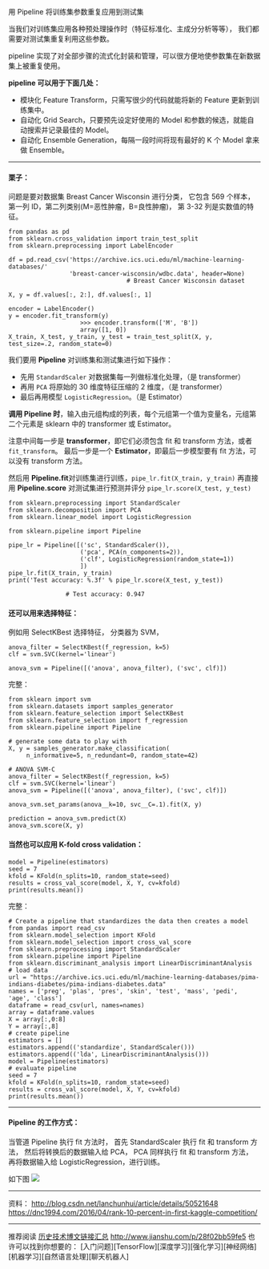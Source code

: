 用 Pipeline 将训练集参数重复应用到测试集

当我们对训练集应用各种预处理操作时（特征标准化、主成分分析等等），
我们都需要对测试集重复利用这些参数。

pipeline 实现了对全部步骤的流式化封装和管理，可以很方便地使参数集在新数据集上被重复使用。

**pipeline 可以用于下面几处：**

- 模块化 Feature Transform，只需写很少的代码就能将新的 Feature 更新到训练集中。
- 自动化 Grid Search，只要预先设定好使用的 Model 和参数的候选，就能自动搜索并记录最佳的 Model。
- 自动化 Ensemble Generation，每隔一段时间将现有最好的 K 个 Model 拿来做 Ensemble。

---

#### 栗子：
问题是要对数据集 Breast Cancer Wisconsin 进行分类，
它包含 569 个样本，第一列 ID，第二列类别(M=恶性肿瘤，B=良性肿瘤)，
第 3-32 列是实数值的特征。

```
from pandas as pd
from sklearn.cross_validation import train_test_split
from sklearn.preprocessing import LabelEncoder

df = pd.read_csv('https://archive.ics.uci.edu/ml/machine-learning-databases/'
                 'breast-cancer-wisconsin/wdbc.data', header=None)
                                 # Breast Cancer Wisconsin dataset

X, y = df.values[:, 2:], df.values[:, 1]

encoder = LabelEncoder()
y = encoder.fit_transform(y)
                    >>> encoder.transform(['M', 'B'])
                    array([1, 0])
X_train, X_test, y_train, y_test = train_test_split(X, y, test_size=.2, random_state=0)
```
 
我们要用 **Pipeline** 对训练集和测试集进行如下操作：

- 先用 `StandardScaler` 对数据集每一列做标准化处理，（是 transformer）
- 再用 `PCA` 将原始的 30 维度特征压缩的 2 维度，（是 transformer）
- 最后再用模型 `LogisticRegression`。（是 Estimator）

**调用 Pipeline 时**，输入由元组构成的列表，每个元组第一个值为变量名，元组第二个元素是 sklearn 中的 transformer 或 Estimator。

注意中间每一步是 **transformer**，即它们必须包含 fit 和 transform 方法，或者  `fit_transform`。
最后一步是一个 **Estimator**，即最后一步模型要有 fit 方法，可以没有 transform 方法。

然后用 **Pipeline.fit**对训练集进行训练，`pipe_lr.fit(X_train, y_train)`
再直接用 **Pipeline.score** 对测试集进行预测并评分 `pipe_lr.score(X_test, y_test)`

```
from sklearn.preprocessing import StandardScaler
from sklearn.decomposition import PCA
from sklearn.linear_model import LogisticRegression

from sklearn.pipeline import Pipeline

pipe_lr = Pipeline([('sc', StandardScaler()),
                    ('pca', PCA(n_components=2)),
                    ('clf', LogisticRegression(random_state=1))
                    ])
pipe_lr.fit(X_train, y_train)
print('Test accuracy: %.3f' % pipe_lr.score(X_test, y_test))

                # Test accuracy: 0.947
```

#### 还可以用来选择特征：
例如用 SelectKBest 选择特征，
分类器为 SVM，

```
anova_filter = SelectKBest(f_regression, k=5)
clf = svm.SVC(kernel='linear')

anova_svm = Pipeline([('anova', anova_filter), ('svc', clf)])
```

完整：

```
from sklearn import svm
from sklearn.datasets import samples_generator
from sklearn.feature_selection import SelectKBest
from sklearn.feature_selection import f_regression
from sklearn.pipeline import Pipeline

# generate some data to play with
X, y = samples_generator.make_classification(
     n_informative=5, n_redundant=0, random_state=42)

# ANOVA SVM-C
anova_filter = SelectKBest(f_regression, k=5)
clf = svm.SVC(kernel='linear')
anova_svm = Pipeline([('anova', anova_filter), ('svc', clf)])

anova_svm.set_params(anova__k=10, svc__C=.1).fit(X, y)

prediction = anova_svm.predict(X)
anova_svm.score(X, y)   
```

#### 当然也可以应用 K-fold cross validation：

```
model = Pipeline(estimators)
seed = 7
kfold = KFold(n_splits=10, random_state=seed)
results = cross_val_score(model, X, Y, cv=kfold)
print(results.mean())
```

完整：

```
# Create a pipeline that standardizes the data then creates a model
from pandas import read_csv
from sklearn.model_selection import KFold
from sklearn.model_selection import cross_val_score
from sklearn.preprocessing import StandardScaler
from sklearn.pipeline import Pipeline
from sklearn.discriminant_analysis import LinearDiscriminantAnalysis
# load data
url = "https://archive.ics.uci.edu/ml/machine-learning-databases/pima-indians-diabetes/pima-indians-diabetes.data"
names = ['preg', 'plas', 'pres', 'skin', 'test', 'mass', 'pedi', 'age', 'class']
dataframe = read_csv(url, names=names)
array = dataframe.values
X = array[:,0:8]
Y = array[:,8]
# create pipeline
estimators = []
estimators.append(('standardize', StandardScaler()))
estimators.append(('lda', LinearDiscriminantAnalysis()))
model = Pipeline(estimators)
# evaluate pipeline
seed = 7
kfold = KFold(n_splits=10, random_state=seed)
results = cross_val_score(model, X, Y, cv=kfold)
print(results.mean())
```


---

#### Pipeline 的工作方式：

当管道 Pipeline 执行 fit 方法时，
首先 StandardScaler 执行 fit 和 transform 方法，
然后将转换后的数据输入给 PCA，
PCA 同样执行 fit 和 transform 方法，
再将数据输入给 LogisticRegression，进行训练。

如下图
![](http://upload-images.jianshu.io/upload_images/1667471-595052437df14870.png?imageMogr2/auto-orient/strip%7CimageView2/2/w/1240)

---

资料：
http://blog.csdn.net/lanchunhui/article/details/50521648
https://dnc1994.com/2016/04/rank-10-percent-in-first-kaggle-competition/

---
推荐阅读 [历史技术博文链接汇总](http://www.jianshu.com/p/28f02bb59fe5)
http://www.jianshu.com/p/28f02bb59fe5
也许可以找到你想要的：
[入门问题][TensorFlow][深度学习][强化学习][神经网络][机器学习][自然语言处理][聊天机器人]